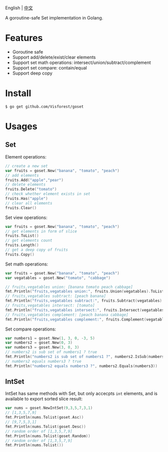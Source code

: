 English | [中文](README_ZH.md)

A goroutine-safe Set implementation in Golang.

# Features

- Goroutine safe
- Support add/delete/exist/clear elements
- Support set math operations: intersect/union/subtract/complement
- Support set compare: contain/equal
- Support deep copy

# Install

```
$ go get github.com/Visforest/goset
```

# Usages

## Set
Element operations:

```go
// create a new set
var fruits = goset.New("banana", "tomato", "peach")
// add elements
fruits.Add("apple","pear")
// delete elements
fruits.Delete("tomato")
// check whether element exists in set
fruits.Has("apple")
// clear all elements
fruits.Clear()
```

Set view operations:

```go
var fruits = goset.New("banana", "tomato", "peach")
// get elements in form of slice
fruits.ToList() 
// get elements count
fruits.Length()
// get a deep copy of fruits
fruits.Copy()
```

Set math operations:

```go
var fruits = goset.New("banana", "tomato", "peach")
var vegatables = goset.New("tomato", "cabbage")

// fruits,vegatables union: [banana tomato peach cabbage]
fmt.Println("fruits,vegatables union:", fruits.Union(vegatables).ToList())
// fruits,vegatables subtract: [peach banana]
fmt.Println("fruits,vegatables subtract:", fruits.Subtract(vegatables).ToList())
// fruits,vegatables intersect: [tomato]
fmt.Println("fruits,vegatables intersect:", fruits.Intersect(vegatables).ToList())
// fruits,vegatables complement: [peach banana cabbage]
fmt.Println("fruits,vegatables complement:", fruits.Complement(vegatables).ToList())
```

Set compare operations:

```go
var numbers1 = goset.New(1, 3, 0, -3, 5)
var numbers2 = goset.New(0, 3)
var numbers3 = goset.New(3, 0, 3)
// numbers2 is sub set of numbers1 ? true
fmt.Println("numbers2 is sub set of numbers1 ?", numbers2.IsSub(numbers1))
// numbers2 equals numbers3 ? true
fmt.Println("numbers2 equals numbers3 ?", numbers2.Equals(numbers3))
```

## IntSet

IntSet has same methods with Set, but only accecpts `int` elements, and is available to export sorted slice result:

```go
var nums = goset.NewIntSet(9,3,5,7,3,1)
// [1,3,5,7,9]
fmt.Println(nums.Tolist(goset.Asc))
// [9,7,5,3,1]
fmt.Println(nums.Tolist(goset.Desc))
// random order of [1,3,5,7,9]
fmt.Println(nums.Tolist(goset.Random))
// random order of [1,3,5,7,9]
fmt.Println(nums.Tolist())
```